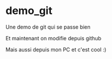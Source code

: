 # demo_git
Une demo de git qui se passe bien

Et maintenant on modifie depuis github

Mais aussi depuis mon PC et c'est cool :)
